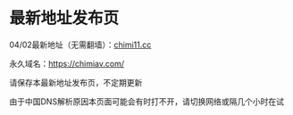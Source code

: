 # 最新地址发布页


04/02最新地址（无需翻墙）：[chimi11.cc](https://chimi11.cc/)

永久域名：https://chimiav.com/ 

请保存本最新地址发布页，不定期更新

由于中国DNS解析原因本页面可能会有时打不开，请切换网络或隔几个小时在试
